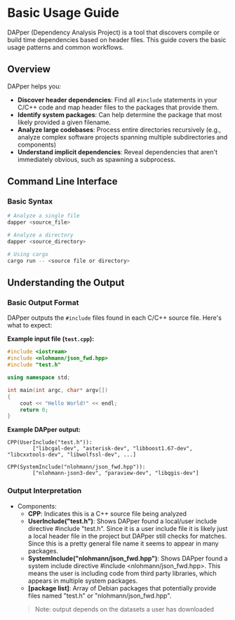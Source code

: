 # Basic Usage Guide

DAPper (Dependency Analysis Project) is a tool that discovers compile or build time dependencies based on header files. This guide covers the basic usage patterns and common workflows.

## Overview

DAPper helps you:
- **Discover header dependencies**: Find all `#include` statements in your C/C++ code and map header files to the packages that provide them.
- **Identify system packages**: Can help determine the package that most likely provided a given filename.
- **Analyze large codebases**: Process entire directories recursively (e.g., analyze complex software projects spanning multiple subdirectories and components)
- **Understand implicit dependencies**: Reveal dependencies that aren't immediately obvious, such as spawning a subprocess. 

## Command Line Interface

### Basic Syntax

```bash
# Analyze a single file
dapper <source_file>

# Analyze a directory
dapper <source_directory>

# Using cargo 
cargo run -- <source file or directory>
```

## Understanding the Output

### Basic Output Format

DAPper outputs the `#include` files found in each C/C++ source file. Here's what to expect:

**Example input file (`test.cpp`):**
```cpp
#include <iostream>
#include <nlohmann/json_fwd.hpp>
#include "test.h"

using namespace std; 

int main(int argc, char* argv[])
{
    cout << "Hello World!" << endl;
    return 0;
}
```

**Example DAPper output:**
```
CPP(UserInclude("test.h")):
        ["libcgal-dev", "asterisk-dev", "libboost1.67-dev", "libcxxtools-dev", "libwolfssl-dev", ...]

CPP(SystemInclude("nlohmann/json_fwd.hpp")):
        ["nlohmann-json3-dev", "paraview-dev", "libqgis-dev"]
```

### Output Interpretation

- Components:
    - **CPP**: Indicates this is a C++ source file being analyzed
    - **UserInclude("test.h")**: Shows DAPper found a local/user include directive #include "test.h". Since it is a user include file it is likely just a local header file in the project but DAPper still checks for matches. Since this is a pretty general file name it seems to appear in many packages.
    - **SystemInclude("nlohmann/json_fwd.hpp")**: Shows DAPper found a system include directive #include <nlohmann/json_fwd.hpp>. This means the user is including code from third party libraries, which appears in multiple system packages.
    - **[package list]**: Array of Debian packages that potentially provide files named "test.h" or "nlohmann/json_fwd.hpp".
    > Note: output depends on the datasets a user has downloaded


